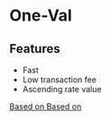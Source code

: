 # One-Val

## Features
- Fast
- Low transaction fee
- Ascending rate value

[Based on ](https://google.com)
[Based on ](https://google.com)
